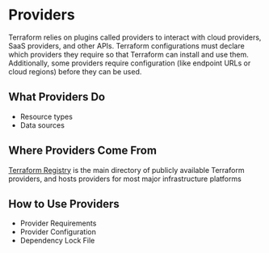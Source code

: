 # Providers

Terraform relies on plugins called providers to interact with cloud providers, SaaS providers, and other APIs.
Terraform configurations must declare which providers they require so that Terraform can install and use them.
Additionally, some providers require configuration (like endpoint URLs or cloud regions) before they can be used.

## What Providers Do
- Resource types
- Data sources

## Where Providers Come From
[Terraform Registry](https://registry.terraform.io/browse/providers) is the main directory of publicly available
Terraform providers, and hosts providers for most major infrastructure platforms

## How to Use Providers
- Provider Requirements
- Provider Configuration
- Dependency Lock File

